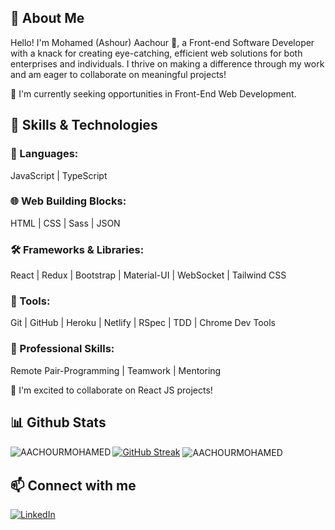 ## 🌟 About Me

Hello! I'm Mohamed (Ashour) Aachour 👋, a Front-end Software Developer with a knack for creating eye-catching, efficient web solutions for both enterprises and individuals. I thrive on making a difference through my work and am eager to collaborate on meaningful projects!

🎯 I'm currently seeking opportunities in Front-End Web Development.

## 🚀 Skills & Technologies

### 🎨 Languages:

JavaScript | TypeScript

### 🌐 Web Building Blocks:

HTML | CSS | Sass | JSON

### 🛠️ Frameworks & Libraries:

React | Redux | Bootstrap | Material-UI | WebSocket | Tailwind CSS

### 🔧 Tools:

Git | GitHub | Heroku | Netlify | RSpec | TDD | Chrome Dev Tools

### 💼 Professional Skills:

Remote Pair-Programming | Teamwork | Mentoring

🤝 I'm excited to collaborate on React JS projects!

## 📊 Github Stats

[![GitHub Streak](https://streak-stats.demolab.com?user=AACHOURMOHAMED&theme=github-dark&border=DADADA&ring=4C8EDA&fire=DD7A22&dates=4C8EDA)](https://git.io/streak-stats)
<img align="left" src="https://github-readme-stats.vercel.app/api/top-langs?username=AACHOURMOHAMED&amp;show_icons=true&theme=github_dark" alt="AACHOURMOHAMED" />
<img align="center" src="https://github-readme-stats.vercel.app/api?username=AACHOURMOHAMED&amp;show_icons=true&theme=github_dark&amp;count_private=true" alt="AACHOURMOHAMED" />

## 📫 Connect with me

[![LinkedIn](https://img.shields.io/badge/LinkedIn-blue?style=flat&logo=linkedin)](https://www.linkedin.com/in/mohamed-aachour-25405b215/)
